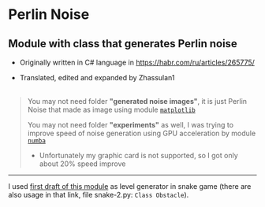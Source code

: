 # Perlin Noise

## Module with class that generates Perlin noise

- Originally written in C# language in https://habr.com/ru/articles/265775/

- Translated, edited and expanded by Zhassulan1
<br><br>
>You may not need folder __"generated noise images"__, it is just Perlin Noise that made as image using module [`matplotlib`](https://matplotlib.org/)
>
>You may not need folder __"experiments"__ as well, I was trying to improve speed of noise generation using GPU acceleration by module [`numba`](https://numba.pydata.org/)
>- Unfortunately my graphic card is not supported, so I got only about 20% speed improve
---

I used [first draft of this module](https://github.com/Zhassulan1/pp2-22BD030547/tree/main/practice/snake%20-%202) as level generator in snake game (there are also usage in that link, file snake-2.py: `Class Obstacle`).